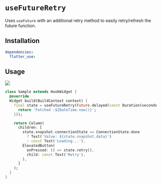 # `useFutureRetry`

Uses `useFuture` with an additional retry method to easily retry/refresh the future function.

## Installation

```yaml
dependencies:
  flutter_use: 
```

## Usage

[![](https://img.shields.io/badge/demo-%20%20%20%F0%9F%9A%80-green.svg)](https://dartpad.dev/?id=ab910cc4170f5e8746229cc958ba845c&null_safety=true)

```dart
class Sample extends HookWidget {
  @override
  Widget build(BuildContext context) {
    final state = useFutureRetry(Future.delayed(const Duration(seconds: 2), () {
      return 'Fetched :${DateTime.now()}';
    }));

    return Column(
      children: [
        state.snapshot.connectionState == ConnectionState.done
          ? Text('Value: ${state.snapshot.data}')
          : const Text('Loading...'),
        ElevatedButton(
          onPressed: () => state.retry(),
          child: const Text('Retry'),
        ),
      ]
    );
  }
}
```
